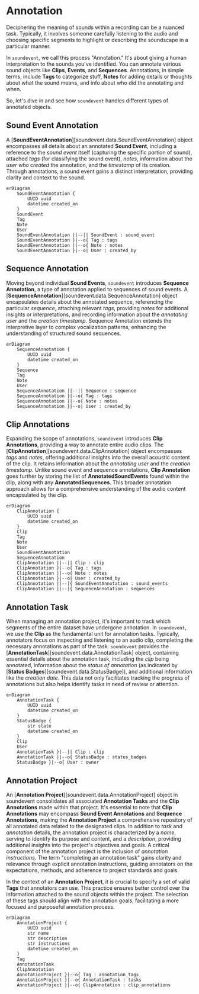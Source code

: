 # Annotation

Deciphering the meaning of sounds within a recording can be a nuanced task.
Typically, it involves someone carefully listening to the audio and choosing
specific segments to highlight or describing the soundscape in a particular
manner.

In `soundevent`, we call this process "Annotation." It's about giving a human
interpretation to the sounds you've identified. You can annotate various sound
objects like **Clips**, **Events**, and **Sequences**. Annotations, in simple
terms, include **Tags** to categorize stuff, **Notes** for adding details or
thoughts about what the sound means, and info about who did the annotating and
when.

So, let's dive in and see how `soundevent` handles different types of annotated
objects.

## Sound Event Annotation

A [**SoundEventAnnotation**][soundevent.data.SoundEventAnnotation] object
encompasses all details about an annotated **Sound Event**, including a
reference to the _sound event_ itself (capturing the specific portion of sound),
attached _tags_ (for classifying the sound event), _notes_, information about
the _user who created_ the annotation, and the _timestamp_ of its creation.
Through annotations, a sound event gains a distinct interpretation, providing
clarity and context to the sound.

```mermaid
erDiagram
    SoundEventAnnotation {
        UUID uuid
        datetime created_on
    }
    SoundEvent
    Tag
    Note
    User
    SoundEventAnnotation ||--|| SoundEvent : sound_event
    SoundEventAnnotation }|--o{ Tag : tags
    SoundEventAnnotation ||--o{ Note : notes
    SoundEventAnnotation }|--o| User : created_by
```

## Sequence Annotation

Moving beyond individual **Sound Events**, `soundevent` introduces **Sequence
Annotation**, a type of annotation applied to sequences of sound events. A
[**SequenceAnnotation**][soundevent.data.SequenceAnnotation] object encapsulates
details about the annotated sequence, referencing the particular _sequence_,
attaching relevant _tags_, providing _notes_ for additional insights or
interpretations, and recording information about the _annotating user_ and the
_creation timestamp_. Sequence Annotation extends the interpretive layer to
complex vocalization patterns, enhancing the understanding of structured sound
sequences.

```mermaid
erDiagram
    SequenceAnnotation {
        UUID uuid
        datetime created_on
    }
    Sequence
    Tag
    Note
    User
    SequenceAnnotation ||--|| Sequence : sequence
    SequenceAnnotation }|--o{ Tag : tags
    SequenceAnnotation ||--o{ Note : notes
    SequenceAnnotation }|--o| User : created_by
```

## Clip Annotations

Expanding the scope of annotations, `soundevent` introduces **Clip
Annotations**, providing a way to annotate entire audio clips. The
[**ClipAnnotation**][soundevent.data.ClipAnnotation] object encompasses _tags_
and _notes_, offering additional insights into the overall acoustic content of
the clip. It retains information about the _annotating user_ and the _creation
timestamp_. Unlike sound event and sequence annotations, **Clip Annotation**
goes further by storing the list of **AnnotatedSoundEvents** found within the
clip, along with any **AnnotatedSequences**. This broader annotation approach
allows for a comprehensive understanding of the audio content encapsulated by
the clip.

```mermaid
erDiagram
    ClipAnnotation {
        UUID uuid
        datetime created_on
    }
    Clip
    Tag
    Note
    User
    SoundEventAnnotation
    SequenceAnnotation
    ClipAnnotation ||--|| Clip : clip
    ClipAnnotation }|--o{ Tag : tags
    ClipAnnotation ||--o{ Note : notes
    ClipAnnotation }|--o| User : created_by
    ClipAnnotation ||--|{ SoundEventAnnotation : sound_events
    ClipAnnotation ||--|{ SequenceAnnotation : sequences
```

## Annotation Task

When managing an annotation project, it's important to track which segments of
the entire dataset have undergone annotation. In `soundevent`, we use the
**Clip** as the fundamental unit for annotation tasks. Typically, annotators
focus on inspecting and listening to an audio clip, completing the necessary
annotations as part of the task. `soundevent` provides the
[**AnnotationTask**][soundevent.data.AnnotationTask] object, containing
essential details about the annotation task, including the _clip_ being
annotated, information about the _status of annotation_ (as indicated by
[**Status Badges**][soundevent.data.StatusBadge]), and additional information
like the _creation date_. This data not only facilitates tracking the progress
of annotations but also helps identify tasks in need of review or attention.

```mermaid
erDiagram
    AnnotationTask {
        UUID uuid
        datetime created_on
    }
    StatusBadge {
        str state
        datetime created_on
    }
    Clip
    User
    AnnotationTask }|--|| Clip : clip
    AnnotationTask ||--o{ StatusBadge : status_badges
    StatusBadge }|--o{ User : owner
```

## Annotation Project

An [**Annotation Project**][soundevent.data.AnnotationProject] object in
soundevent consolidates all associated **Annotation Tasks** and the **Clip
Annotations** made within that project. It's essential to note that **Clip
Annotations** may encompass **Sound Event Annotations** and **Sequence
Annotations**, making the **Annotation Project** a comprehensive repository of
all annotated data related to the designated clips. In addition to _task_ and
_annotation_ details, the annotation project is characterized by a _name_,
serving to identify its purpose and content, and a _description_, providing
additional insights into the project's objectives and goals. A critical
component of the annotation project is the inclusion of _annotation
instructions_. The term "completing an annotation task" gains clarity and
relevance through explicit annotation instructions, guiding annotators on the
expectations, methods, and adherence to project standards and goals.

In the context of an **Annotation Project**, it is crucial to specify a set of
valid **Tags** that annotators can use. This practice ensures better control
over the information attached to the sound objects within the project. The
selection of these tags should align with the annotation goals, facilitating a
more focused and purposeful annotation process.

```mermaid
erDiagram
    AnnotationProject {
        UUID uuid
        str name
        str description
        str instructions
        datetime created_on
    }
    Tag
    AnnotationTask
    ClipAnnotation
    AnnotationProject }|--o{ Tag : annotation_tags
    AnnotationProject }|--o{ AnnotationTask : tasks
    AnnotationProject }|--o{ ClipAnnotation : clip_annotations
```
